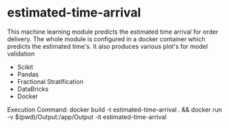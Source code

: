 # estimated-time-arrival
This machine learning module predicts the estimated time arrival for order delivery.
The whole module is configured in a docker container which predicts the estimated time's. It also produces various plot's for model validation 

* Scikit
* Pandas
* Fractional Stratification
* DataBricks
* Docker

Execution Command:
docker build -t estimated-time-arrival . && docker run -v $(pwd)/Output:/app/Output -it estimated-time-arrival

